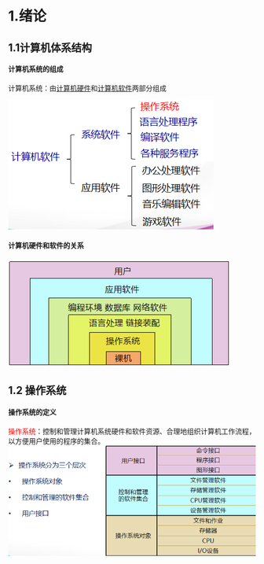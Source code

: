 # 1.绪论

## 1.1计算机体系结构

#### 计算机系统的组成

计算机系统：由<u>计算机硬件</u>和<u>计算机软件</u>两部分组成

 ![Image text](https://github.com/KerenHHH/MyWeeklyShare/blob/master/pictures/1.1.png) 

#### 计算机硬件和软件的关系
 ![Image text](https://github.com/KerenHHH/MyWeeklyShare/blob/master/pictures/1.2.png) 

## 1.2 操作系统

#### 操作系统的定义

<font color=red>操作系统</font>：控制和管理计算机系统硬件和软件资源、合理地组织计算机工作流程，以方便用户使用的程序的集合。
 ![Image text](https://github.com/KerenHHH/MyWeeklyShare/blob/master/pictures/1.3.png) 




